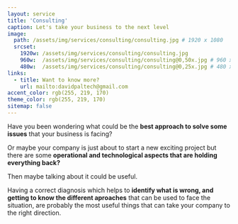 ```yaml
---
layout: service
title: 'Consulting'
caption: Let's take your business to the next level
image: 
  path: /assets/img/services/consulting/consulting.jpg # 1920 x 1080
  srcset: 
    1920w: /assets/img/services/consulting/consulting.jpg
    960w:  /assets/img/services/consulting/consulting@0,50x.jpg # 960 x 540
    480w:  /assets/img/services/consulting/consulting@0,25x.jpg # 480 x 270
links:
  - title: Want to know more?
    url: mailto:davidpaltech@gmail.com
accent_color: rgb(255, 219, 170)
theme_color: rgb(255, 219, 170)
sitemap: false
---
```


Have you been wondering what could be the <b>best approach to solve some issues</b> that your business is facing?

Or maybe your company is just about to start a new exciting project but there are some <b>operational and technological aspects that are holding everything back?</b>

Then maybe talking about it could be useful.

Having a correct diagnosis which helps to <b>identify what is wrong, and getting to know the different aproaches</b> that can be used to face the situation, are probably the most useful things that can take your company to the right direction.
<br><br>